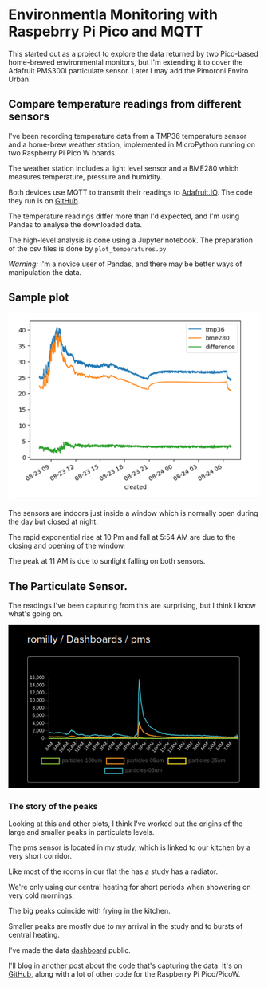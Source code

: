 # Environmentla Monitoring with Raspebrry Pi Pico and MQTT

This started out as a project to explore the data returned by two Pico-based home-brewed environmental monitors,
but I'm extending it to cover the Adafruit PMS300i particulate sensor. Later I may add the Pimoroni Enviro Urban.

## Compare temperature readings from different sensors

I've been recording temperature data from a TMP36 temperature sensor
and a home-brew weather station, implemented in MicroPython running on two Raspberry Pi Pico W boards.

The weather station includes a light level sensor and a
BME280 which measures temperature, pressure and humidity.

Both devices use MQTT to transmit their readings to [Adafruit.IO](https://io.adafruit.com/).
The code they run is on [GitHub](https://github.com/romilly/pico-code/tree/master/src/pico_code/picow).

The temperature readings differ more than I'd expected, and I'm using Pandas to analyse the downloaded data.

The high-level analysis is done using a Jupyter notebook.
The preparation of the csv files is done by `plot_temperatures.py`

_Warning:_ I'm a novice user of Pandas, and there may be better ways of manipulation the data.

## Sample plot

![Sample data](notebooks/data/img/temp-diff.png)

The sensors are indoors just inside a window which is normally open during the day but closed at night.

The rapid exponential rise at 10 Pm and fall at 5:54 AM are due to the closing and opening of the window.

The peak at 11 AM is due to sunlight falling on both sensors.

## The Particulate Sensor.

The readings I've been capturing from this are surprising, but I think I know what's going on.

![plot](notebooks/data/img/pms-20221015.png)

### The story of the peaks

Looking at this and other plots, I think I've worked out the origins of the large and smaller peaks in
particulate levels.

The pms sensor is located in my study, which is linked to our kitchen by a very short corridor.

Like most of the rooms in our flat the has a study has a radiator.

We're only using our central heating for short periods when showering on very cold mornings.

The big peaks coincide with frying in the kitchen.

Smaller peaks are mostly due to my arrival in the study and to bursts of central heating.

I've made the data [dashboard](https://io.adafruit.com/romilly/dashboards/pms) public.

I'll blog in another post about the code that's capturing the data.
It's on [GitHub](https://github.com/romilly/pico-code), along with a lot of other code for
the Raspberry Pi Pico/PicoW.